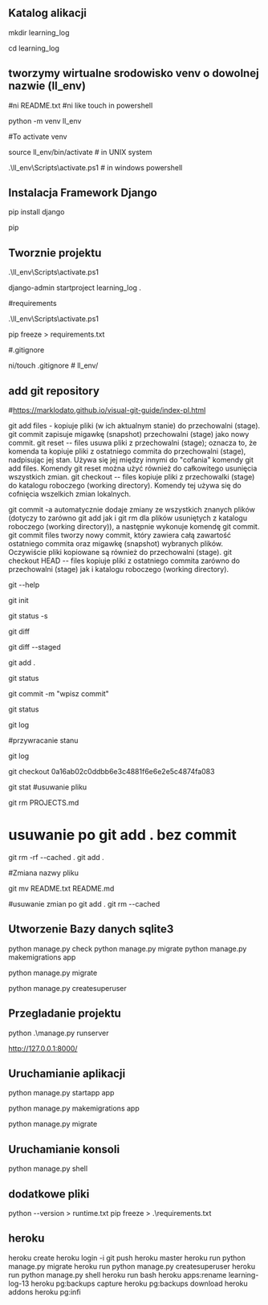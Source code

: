 ## Katalog alikacji

mkdir learning_log

cd learning_log



## tworzymy wirtualne srodowisko venv o dowolnej nazwie (ll_env)

#ni README.txt  #ni like touch in powershell

python -m venv ll_env

#To activate venv

source ll_env/bin/activate # in UNIX system

.\ll_env\Scripts\activate.ps1 # in windows powershell



## Instalacja Framework Django

pip install django

pip
## Tworznie projektu

.\ll_env\Scripts\activate.ps1

django-admin startproject learning_log .




#requirements

.\ll_env\Scripts\activate.ps1

pip freeze > requirements.txt

#.gitignore

ni/touch .gitignore # ll_env/



## add git repository
#https://marklodato.github.io/visual-git-guide/index-pl.html

git add files - kopiuje pliki (w ich aktualnym stanie) do przechowalni (stage).
git commit zapisuje migawkę (snapshot) przechowalni (stage) jako nowy commit.
git reset -- files usuwa pliki z przechowalni (stage); oznacza to, że komenda ta kopiuje pliki z ostatniego commita do przechowalni (stage), nadpisując jej stan. Używa się jej między innymi do "cofania" komendy git add files. Komendy git reset można użyć również do całkowitego usunięcia wszystkich zmian.
git checkout -- files kopiuje pliki z przechowalki (stage) do katalogu roboczego (working directory). Komendy tej używa się do cofnięcia wszelkich zmian lokalnych.

git commit -a automatycznie dodaje zmiany ze wszystkich znanych plików (dotyczy to zarówno git add jak i git rm dla plików usuniętych z katalogu roboczego (working directory)), a następnie wykonuje komendę git commit.
git commit files tworzy nowy commit, który zawiera całą zawartość ostatniego commita oraz migawkę (snapshot) wybranych plików. Oczywiście pliki kopiowane są również do przechowalni (stage).
git checkout HEAD -- files kopiuje pliki z ostatniego commita zarówno do przechowalni (stage) jak i katalogu roboczego (working directory).

git --help

git init

git status -s

git diff

git diff --staged

git add .

git status

git commit -m "wpisz commit"

git status

git log

#przywracanie stanu

git log

git checkout 0a16ab02c0ddbb6e3c4881f6e6e2e5c4874fa083

git stat
#usuwanie pliku

git rm PROJECTS.md

# usuwanie po  git add . bez commit
git rm -rf --cached .
git add .



#Zmiana nazwy pliku

git mv README.txt README.md

#usuwanie zmian po git add .
git rm --cached <file>





## Utworzenie Bazy danych sqlite3
python manage.py check
python manage.py migrate
python manage.py makemigrations app

python manage.py migrate

python manage.py createsuperuser



## Przegladanie projektu

python .\manage.py runserver

http://127.0.0.1:8000/



## Uruchamianie aplikacji

python manage.py startapp app

python manage.py makemigrations app

python manage.py migrate



## Uruchamianie konsoli

python manage.py shell


## dodatkowe pliki
python --version > runtime.txt
pip freeze > .\requirements.txt

## heroku
heroku create
heroku login -i
git push heroku master
heroku run python manage.py migrate
heroku run python manage.py createsuperuser
heroku run python manage.py shell
heroku run bash
heroku apps:rename learning-log-13
heroku pg:backups capture
heroku pg:backups download
heroku addons
heroku pg:infi